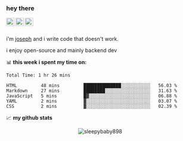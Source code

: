 ### hey there
<a href="https://www.instagram.com/sleepybaby898/">
  <img align="left" alt="sleepy's Instagram" width="22px" src="https://raw.githubusercontent.com/hussainweb/hussainweb/main/icons/instagram.png" />
</a>
<a href="https://discord.com/users/543692940573278208/">
  <img align="left" alt="sleepy's discord" width="22px" src="https://raw.githubusercontent.com/peterthehan/peterthehan/master/assets/discord.svg" />
</a>
<a href="https://twitter.com/realsleepybaby">
  <img align="left" alt="sleepy's twitter" width="22px" src="https://raw.githubusercontent.com/peterthehan/peterthehan/master/assets/twitter.svg" />
</a>

<br /><br />

i'm [joseph](https://sleepybaby898.github.io) and i write code that doesn't work.

i enjoy open-source and mainly backend dev

📊 **this week i spent my time on:**
<!--START_SECTION:waka-->

```text
Total Time: 1 hr 26 mins

HTML         48 mins         ██████████████░░░░░░░░░░░   56.03 %
Markdown     27 mins         ████████░░░░░░░░░░░░░░░░░   31.63 %
JavaScript   5 mins          █▓░░░░░░░░░░░░░░░░░░░░░░░   06.88 %
YAML         2 mins          ▓░░░░░░░░░░░░░░░░░░░░░░░░   03.07 %
CSS          2 mins          ▓░░░░░░░░░░░░░░░░░░░░░░░░   02.39 %
```

<!--END_SECTION:waka-->

📈 **my github stats**

<p align="center"> <img src="https://github-readme-stats.vercel.app/api?username=sleepybaby898&show_icons=true&theme=github_dark" alt="sleepybaby898" />